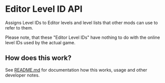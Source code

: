 # Editor Level ID API

Assigns Level IDs to Editor levels and level lists that other mods can use to refer to them.

Please note, that these "Editor Level IDs" have nothing to do with the online level IDs used by the actual game.

## How does this work?

See [README.md](https://github.com/Cvolton/editor-ids-geode/blob/main/README.md) for documentation how this works, usage and other developer notes.